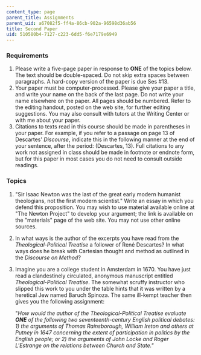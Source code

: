 ```yaml
---
content_type: page
parent_title: Assignments
parent_uid: a67082f5-ff4a-86cb-902a-96598d36ab56
title: Second Paper
uid: 510580b4-7127-c223-6dd5-f6e7179e6949
---
```


### Requirements

1.  Please write a five-page paper in response to **ONE** of the topics below. The text should be double-spaced. Do not skip extra spaces between paragraphs. A hard-copy version of the paper is due Ses #13.
2.  Your paper must be computer-processed. Please give your paper a title, and write your name on the back of the last page. Do not write your name elsewhere on the paper. All pages should be numbered. Refer to the editing handout, posted on the web site, for further editing suggestions. You may also consult with tutors at the Writing Center or with me about your paper.
3.  Citations to texts read in this course should be made in parentheses in your paper. For example, if you refer to a passage on page 13 of Descartes' _Discourse_, indicate this in the following manner at the end of your sentence, after the period: (Descartes, 13). Full citations to any work not assigned in class should be made in footnote or endnote form, but for this paper in most cases you do not need to consult outside readings.

### Topics

1.  "Sir Isaac Newton was the last of the great early modern humanist theologians, not the first modern scientist." Write an essay in which you defend this proposition. You may wish to use material available online at "The Newton Project" to develop your argument; the link is available on the "materials" page of the web site. You may not use other online sources.
2.  In what ways is the author of the excerpts you have read from the _Theological-Political Treatise_ a follower of René Descartes? In what ways does he break with Cartesian thought and method as outlined in the _Discourse on Method_?
3.  Imagine you are a college student in Amsterdam in 1670. You have just read a clandestinely circulated, anonymous manuscript entitled _Theological-Political Treatise_. The somewhat scruffy instructor who slipped this work to you under the table hints that it was written by a heretical Jew named Baruch Spinoza. The same ill-kempt teacher then gives you the following assignment:
    
    "_How would the author of the _Theological-Political Treatise_ evaluate **ONE** of the following two seventeenth-century English political debates: 1) the arguments of Thomas Rainsborough, William Ireton and others at Putney in 1647 concerning the extent of participation in politics by the English people; or 2) the arguments of John Locke and Roger L'Estrange on the relations between Church and State."_